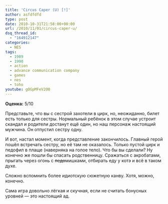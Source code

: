 ```yaml
---
title: 'Circus Caper (U) [!]'
author: asfdfdfd
type: post
date: 2010-10-31T21:58:00+00:00
url: /2010/11/01/circus-caper-u/
dsq_thread_id:
  - "164912147"
categories:
  - NES
tags:
  - 1989
  - 1990
  - action
  - advance communication company
  - games
  - nes
  - toho
youtube: gOGpMFeV2O0
---
```

**Оценка:** 5/10</p> 

Представьте, что вы с сестрой захотели в цирк, но, неожиданно, билет есть только для сестры. Нормальный ребёнок в этом случае устроит скандал и родители достанут ещё один, но наш персонаж настоящий мужчина. Он отпустил сестру одну.

И вот, настал момент, когда представление закончилось. Главный герой пошёл встречать сестру, но её там не оказалось. Только пустой цирк и педофил в плаще (наверняка на голое тело). Что бы вы сделали? Ну конечно же пошли бы спасать родственницу. Сражаться с акробатами, прыгать через огонь с ~~педо~~мишками, отбирать еду у котэ и всё в таком духе.

Сложно вспомнить более идиотскую сюжетную канву. Хотя, можно, конечно.

Сама игра довольно лёгкая и скучная, если не считать бонусных уровней — это настоящий ад.